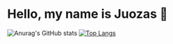 # Hello, my name is Juozas 👋

![Anurag's GitHub stats](https://github-readme-stats.vercel.app/api?username=juozaspetryla&show_icons=true&theme=radical)
[![Top Langs](https://github-readme-stats.vercel.app/api/top-langs/?username=juozaspetryla&hide_progress=true)](https://github.com/juozaspetryla/github-readme-stats)
